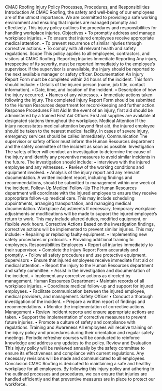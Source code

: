 CMAC Roofing Injury Policy
Processes, Procedures, and Responsibilities
Introduction
At CMAC Roofing, the safety and well-being of our employees are of the utmost importance. We are committed to providing a safe working environment and ensuring that injuries are managed promptly and effectively. This injury policy outlines the procedures and responsibilities for handling workplace injuries.
Objectives
• To promptly address and manage workplace injuries.
• To ensure that injured employees receive appropriate medical attention.
• To prevent recurrence of similar injuries through corrective actions.
• To comply with all relevant health and safety regulations.
Scope
This policy applies to all employees, contractors, and visitors at CMAC Roofing.
Reporting Injuries
Immediate Reporting
Any injury, irrespective of its severity, must be reported immediately to the employee’s supervisor. If the supervisor is unavailable, the injury should be reported to the next available manager or safety officer.
Documentation
An Injury Report Form must be completed within 24 hours of the incident. This form should include:
• Details of the injured person (name, job title, contact information).
• Date, time, and location of the incident.
• Description of how the injury occurred.
• Names of any witnesses.
• Immediate actions taken following the injury.
The completed Injury Report Form should be submitted to the Human Resources department for record-keeping and further action.
Response Procedures
First Aid
In the event of an injury, first aid should be administered by a trained First Aid Officer. First aid supplies are available at designated stations throughout the workplace.
Medical Attention
If the injury necessitates medical attention beyond first aid, the injured employee should be taken to the nearest medical facility. In cases of severe injury, emergency services should be called immediately.
Communication
The supervisor or safety officer must inform the Human Resources department and the safety committee of the incident as soon as possible.
Investigation
The safety officer will conduct an investigation to determine the cause of the injury and identify any preventive measures to avoid similar incidents in the future. The investigation should include:
• Interviews with the injured employee and any witnesses.
• Review of the working conditions and equipment involved.
• Analysis of the injury report and any relevant documentation.
A written incident report, including findings and recommendations, should be submitted to management within one week of the incident.
Follow-Up
Medical Follow-Up
The Human Resources department will coordinate with the injured employee to ensure they receive appropriate follow-up medical care. This may include scheduling appointments, arranging transportation, and managing medical documentation.
Workplace Adjustments
If necessary, temporary workplace adjustments or modifications will be made to support the injured employee’s return to work. This may include altered duties, modified equipment, or flexible work hours.
Corrective Actions
Based on the investigation findings, corrective actions will be implemented to prevent similar injuries. This may include:
• Repairing or replacing faulty equipment.
• Implementing new safety procedures or protocols.
• Providing additional training to employees.
Responsibilities
Employees
• Report all injuries immediately to their supervisor.
• Complete the Injury Report Form accurately and promptly.
• Follow all safety procedures and use protective equipment.
Supervisors
• Ensure that injured employees receive immediate first aid or medical attention.
• Report the injury to the Human Resources department and safety committee.
• Assist in the investigation and documentation of the incident.
• Implement any corrective actions as directed by management.
Human Resources Department
• Maintain records of all workplace injuries.
• Coordinate medical follow-up and support for injured employees.
• Facilitate communication between the injured employee, medical providers, and management.
Safety Officer
• Conduct a thorough investigation of the incident.
• Prepare a written report of findings and recommendations.
• Monitor the implementation of corrective actions.
Management
• Review incident reports and ensure appropriate actions are taken.
• Support the implementation of corrective measures to prevent future injuries.
• Promote a culture of safety and compliance with regulations.
Training and Awareness
All employees will receive training on the injury policy and procedures during their orientation and regular safety meetings. Periodic refresher courses will be conducted to reinforce knowledge and address any updates to the policy.
Review and Evaluation
This injury policy will be reviewed annually by the safety committee to ensure its effectiveness and compliance with current regulations. Any necessary revisions will be made and communicated to all employees.
Conclusion
CMAC Roofing is dedicated to maintaining a safe and healthy workplace for all employees. By following this injury policy and adhering to the outlined processes and procedures, we can ensure that injuries are handled efficiently and that preventive measures are in place to protect our workforce.
 